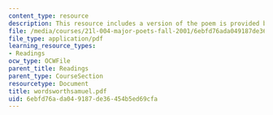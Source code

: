 ```yaml
---
content_type: resource
description: This resource includes a version of the poem is provided by William Wordsworth.
file: /media/courses/21l-004-major-poets-fall-2001/6ebfd76ada049187de36454b5ed69cfa_wordsworthsamuel.pdf
file_type: application/pdf
learning_resource_types:
- Readings
ocw_type: OCWFile
parent_title: Readings
parent_type: CourseSection
resourcetype: Document
title: wordsworthsamuel.pdf
uid: 6ebfd76a-da04-9187-de36-454b5ed69cfa
---
```

